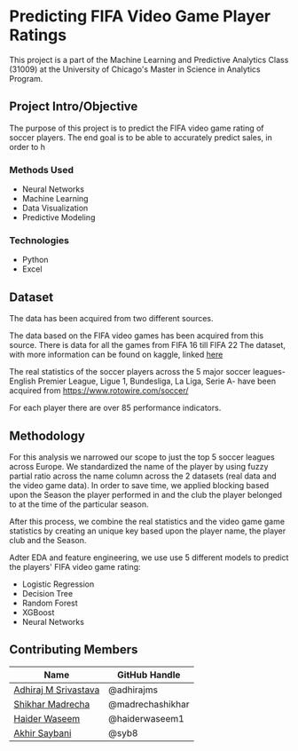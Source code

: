 # Predicting FIFA Video Game Player Ratings

This project is a part of the Machine Learning and Predictive Analytics Class (31009) at the University of Chicago's Master in Science in Analytics Program.  


## Project Intro/Objective
The purpose of this project is to predict the FIFA video game rating of soccer players. The end goal is to be able to accurately predict sales, in order to h


### Methods Used
* Neural Networks
* Machine Learning
* Data Visualization
* Predictive Modeling


### Technologies
* Python 
* Excel

## Dataset
The data has been acquired from two different sources.

The data based on the FIFA video games has been acquired from this source. There is data for all the games from FIFA 16 till FIFA 22
The dataset, with more information can be found on kaggle, linked [here](https://www.kaggle.com/datasets/stefanoleone992/fifa-22-complete-player-dataset) 

The real statistics of the soccer players across the 5 major soccer leagues- English Premier League, Ligue 1, Bundesliga, La Liga, Serie A- have been acquired from https://www.rotowire.com/soccer/

For each player there are over 85 performance indicators.

## Methodology

For this analysis we narrowed our scope to just the top 5 soccer leagues across Europe. We standardized the name of the player by using fuzzy partial ratio across the name column across the 2 datasets (real data and the video game data). In order to save time, we applied blocking based upon the Season the player performed in and the club the player belonged to at the time of the particular season.

After this process, we combine the real statistics and the video game game statistics by creating an unique key based upon the player name, the player club and the Season.

Adter EDA and feature engineering, we use use 5 different models to predict the players' FIFA video game rating:
- Logistic Regression
- Decision Tree
- Random Forest 
- XGBoost
- Neural Networks 


## Contributing Members

|Name     |  GitHub Handle   | 
|---------|-----------------|
|[Adhiraj M Srivastava](https://github.com/[adhirajms]) |     @adhirajms   |
|[Shikhar Madrecha](https://github.com/[madrechashikhar])| @madrechashikhar        |
|[Haider Waseem](https://github.com/[haiderwaseem1]) |     @haiderwaseem1    |
|[Akhir Saybani](https://github.com/[syb8])| @syb8        |
